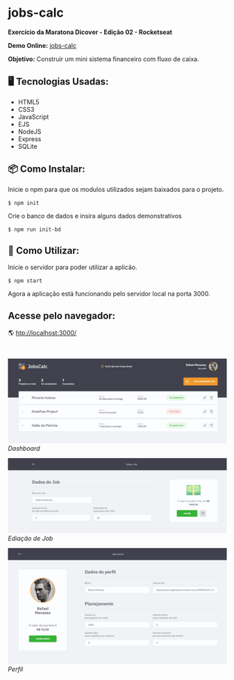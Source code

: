 # jobs-calc
 **Exercício da Maratona Dicover - Edição 02 - Rocketseat**

**Demo Online:** [jobs-calc](https://github.com/Rafae1Menezes)

**Objetivo:** Construir um mini sistema financeiro com fluxo de caixa.

## :desktop_computer: Tecnologias Usadas:
* HTML5
* CSS3
* JavaScript
* EJS
* NodeJS
* Express
* SQLite

## :package: Como Instalar: 

Inicie o npm para que os modulos utilizados sejam baixados para o projeto.
``` 
$ npm init 
```

Crie o banco de dados e insira alguns dados demonstrativos
``` 
$ npm run init-bd
``` 

## :hammer: Como Utilizar:

Inicie o servidor para poder utilizar a aplicão.
``` 
$ npm start
``` 

Agora a aplicação está funcionando pelo servidor local na porta 3000.

## Acesse pelo navegador:
:earth_americas: [htp://localhost:3000/](htp://localhost:3000/)

<br>


![screenshot_dashboard](./public/images/screenshot_dashboard.jpg) *Dashboard*

![screenshot_job](./public/images/screenshot_job.jpg) *Ediação de Job*

![screenshot_profile](./public/images/screenshot_profile.jpg) *Perfil*